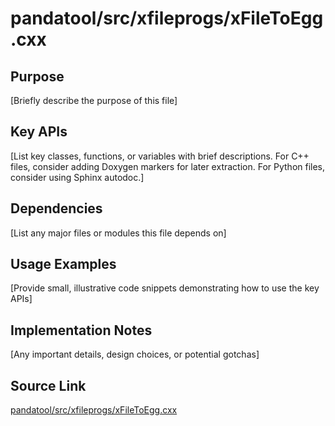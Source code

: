 # pandatool/src/xfileprogs/xFileToEgg.cxx

## Purpose
[Briefly describe the purpose of this file]

## Key APIs
[List key classes, functions, or variables with brief descriptions.
For C++ files, consider adding Doxygen markers for later extraction.
For Python files, consider using Sphinx autodoc.]

## Dependencies
[List any major files or modules this file depends on]

## Usage Examples
[Provide small, illustrative code snippets demonstrating how to use the key APIs]

## Implementation Notes
[Any important details, design choices, or potential gotchas]

## Source Link
[pandatool/src/xfileprogs/xFileToEgg.cxx](link_to_source_repository/pandatool/src/xfileprogs/xFileToEgg.cxx)
